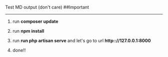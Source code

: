 Test MD output (don't care)
##Important


***


1. run **composer update**


2. run **npm install**


3. run **run php artisan serve** and let's go to url **http:://127.0.0.1:8000**


4. done!!
